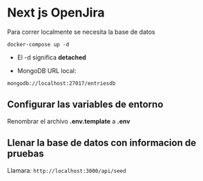 # Next js OpenJira
Para correr localmente se necesita la base de datos

```
docker-compose up -d
```

* El -d  significa __detached__

* MongoDB URL local:

```
mongodb://localhost:27017/entriesdb
```

## Configurar las variables de entorno 

Renombrar el archivo __.env.template__ a __.env__

## Llenar la base de datos con informacion de pruebas

Llamara:
```http://localhost:3000/api/seed```